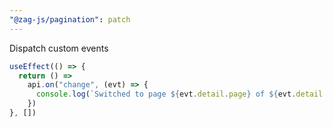 ```yaml
---
"@zag-js/pagination": patch
---
```


Dispatch custom events

```js
useEffect(() => {
  return () =>
    api.on("change", (evt) => {
      console.log(`Switched to page ${evt.detail.page} of ${evt.detail.pageSize}`)
    })
}, [])
```
